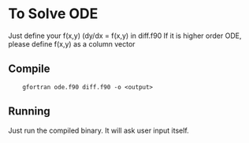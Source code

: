 # To Solve ODE
Just define your f(x,y) (dy/dx = f(x,y) in diff.f90
If it is higher order ODE, please define f(x,y) as a column vector

## Compile
```
	gfortran ode.f90 diff.f90 -o <output>
```

## Running
Just run the compiled binary. It will ask user input itself.
